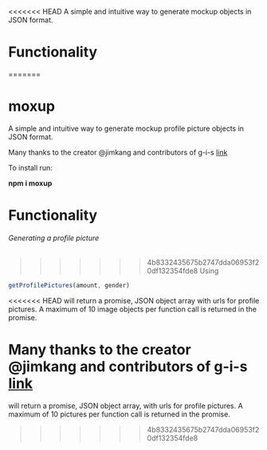 <<<<<<< HEAD
A simple and intuitive way to generate mockup objects in JSON format.

<h1>Functionality</h1>

=======
# moxup
A simple and intuitive way to generate mockup profile picture objects in JSON format.

Many thanks to the creator @jimkang and contributors of g-i-s [link](https://github.com/jimkang/g-i-s) 

To install run:

**npm i moxup**

<h1>Functionality</h1>

<h6>Generating a profile picture</h6>

>>>>>>> 4b8332435675b2747dda06953f20df132354fde8
Using 
```javascript
getProfilePictures(amount, gender) 
```
<<<<<<< HEAD
will return a promise, JSON object array with urls for profile pictures. 
A maximum of 10 image objects per function call is returned in the promise. 

Many thanks to the creator @jimkang and contributors of g-i-s [link](https://github.com/jimkang/g-i-s) 
=======
will return a promise, JSON object array, with urls for profile pictures. 
A maximum of 10 pictures per function call is returned in the promise. 
>>>>>>> 4b8332435675b2747dda06953f20df132354fde8
